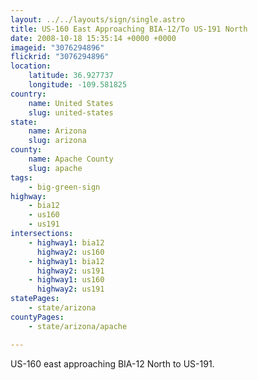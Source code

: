 ```yaml
---
layout: ../../layouts/sign/single.astro
title: US-160 East Approaching BIA-12/To US-191 North
date: 2008-10-18 15:35:14 +0000 +0000
imageid: "3076294896"
flickrid: "3076294896"
location:
    latitude: 36.927737
    longitude: -109.581825
country:
    name: United States
    slug: united-states
state:
    name: Arizona
    slug: arizona
county:
    name: Apache County
    slug: apache
tags:
    - big-green-sign
highway:
    - bia12
    - us160
    - us191
intersections:
    - highway1: bia12
      highway2: us160
    - highway1: bia12
      highway2: us191
    - highway1: us160
      highway2: us191
statePages:
    - state/arizona
countyPages:
    - state/arizona/apache

---
```

US-160 east approaching BIA-12 North to US-191.
